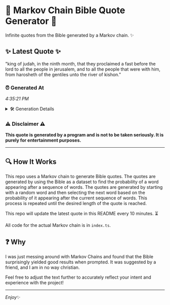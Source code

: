 # 📖 Markov Chain Bible Quote Generator 📖

Infinite quotes from the Bible generated by a Markov chain. ✨

## ✨ Latest Quote ✨
"king of judah, in the ninth month, that they proclaimed a fast before the lord to all the people in jerusalem, and to all the people that were with him, from harosheth of the gentiles unto the river of kishon."

### ⏰ Generated At
*4:35:21 PM*

<details>
    <summary>🛠️ Generation Details</summary>
    <p>
        <strong>🌱 Seed:</strong> king<br>
        <strong>🔄 Iterations:</strong> 39<br>
        <strong>📜 Context History:</strong><br>[ king ]: of<br>[ king, of ]: judah,<br>[ king, of, judah, ]: in<br>[ king, of, judah,, in ]: the<br>[ king, of, judah,, in, the ]: ninth<br>[ king, of, judah,, in, the, ninth ]: month,<br>[ of, judah,, in, the, ninth, month, ]: that<br>[ judah,, in, the, ninth, month,, that ]: they<br>[ in, the, ninth, month,, that, they ]: proclaimed<br>[ the, ninth, month,, that, they, proclaimed ]: a<br>[ ninth, month,, that, they, proclaimed, a ]: fast<br>[ month,, that, they, proclaimed, a, fast ]: before<br>[ that, they, proclaimed, a, fast, before ]: the<br>[ they, proclaimed, a, fast, before, the ]: lord<br>[ proclaimed, a, fast, before, the, lord ]: to<br>[ a, fast, before, the, lord, to ]: all<br>[ fast, before, the, lord, to, all ]: the<br>[ before, the, lord, to, all, the ]: people<br>[ the, lord, to, all, the, people ]: in<br>[ lord, to, all, the, people, in ]: jerusalem,<br>[ to, all, the, people, in, jerusalem, ]: and<br>[ all, the, people, in, jerusalem,, and ]: to<br>[ the, people, in, jerusalem,, and, to ]: all<br>[ people, in, jerusalem,, and, to, all ]: the<br>[ in, jerusalem,, and, to, all, the ]: people<br>[ jerusalem,, and, to, all, the, people ]: that<br>[ and, to, all, the, people, that ]: were<br>[ to, all, the, people, that, were ]: with<br>[ all, the, people, that, were, with ]: him,<br>[ the, people, that, were, with, him, ]: from<br>[ people, that, were, with, him,, from ]: harosheth<br>[ that, were, with, him,, from, harosheth ]: of<br>[ were, with, him,, from, harosheth, of ]: the<br>[ with, him,, from, harosheth, of, the ]: gentiles<br>[ him,, from, harosheth, of, the, gentiles ]: unto<br>[ from, harosheth, of, the, gentiles, unto ]: the<br>[ harosheth, of, the, gentiles, unto, the ]: river<br>[ of, the, gentiles, unto, the, river ]: of<br>[ the, gentiles, unto, the, river, of ]: kishon.<br>
    </p>
</details>

### ⚠️ Disclaimer ⚠️
**This quote is generated by a program and is not to be taken seriously. It is purely for entertainment purposes.**

---

## 🔍 How It Works

This repo uses a Markov chain to generate Bible quotes. The quotes are generated by using the Bible as a dataset to find the probability of a word appearing after a sequence of words. The quotes are generated by starting with a random word and then selecting the next word based on the probability of it appearing after the current sequence of words. This process is repeated until the desired length of the quote is reached.

This repo will update the latest quote in this README every 10 minutes. ⏳

All code for the actual Markov chain is in `index.ts`.

## ❓ Why

I was just messing around with Markov Chains and found that the Bible surprisingly yielded good results when prompted. 
It was suggested by a friend, and I am in no way christian.

Feel free to adjust the text further to accurately reflect your intent and experience with the project!

---

*Enjoy*✨
